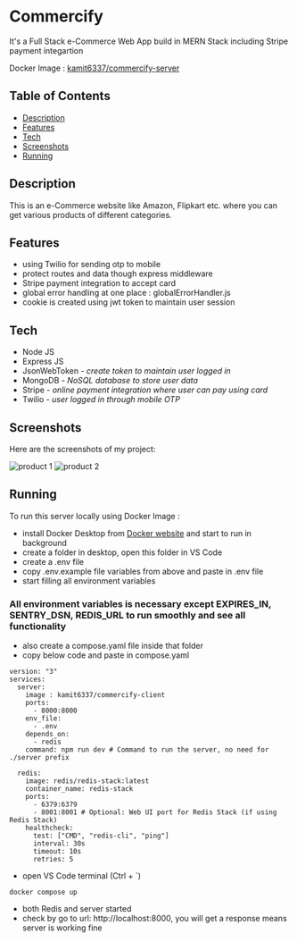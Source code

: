 # Commercify

<p>It's a Full Stack e-Commerce Web App build in MERN Stack including Stripe payment integartion</p>

Docker Image : [kamit6337/commercify-server](https://hub.docker.com/repository/docker/kamit6337/commercify-server/general)

## Table of Contents

- [Description](#description)
- [Features](#features)
- [Tech](#tech)
- [Screenshots](#screenshots)
- [Running](#running)

## Description

This is an e-Commerce website like Amazon, Flipkart etc. where you can get various products of different categories.

## Features

- using Twilio for sending otp to mobile
- protect routes and data though express middleware
- Stripe payment integration to accept card
- global error handling at one place : globalErrorHandler.js
- cookie is created using jwt token to maintain user session

## Tech
<ul>
<li>Node JS</li>
<li>Express JS</li>
<li>JsonWebToken - <i>create token to maintain user logged in</i></li>
<li>MongoDB - <i>NoSQL database to store user data</i></li>
<li>Stripe - <i>online payment integration where user can pay using card</i></li>
<li>Twilio - <i>user logged in through mobile OTP</i></li>
</ul>

## Screenshots

Here are the screenshots of my project:

![product 1](https://commercify-vercel.s3.ap-south-1.amazonaws.com/images/commercify1.png)
![product 2](https://commercify-vercel.s3.ap-south-1.amazonaws.com/images/commercify2.png)


## Running

To run this server locally using Docker Image :

- install Docker Desktop from [Docker website](https://www.docker.com/products/docker-desktop) and start to run in background
- create a folder in desktop, open this folder in VS Code
- create a .env file
- copy .env.example file variables from above and paste in .env file
- start filling all environment variables
### All environment variables is necessary except EXPIRES_IN, SENTRY_DSN, REDIS_URL to run smoothly and see all functionality
- also create a compose.yaml file inside that folder
- copy below code and paste in compose.yaml

```
version: "3"
services:
  server:
    image : kamit6337/commercify-client
    ports:
      - 8000:8000
    env_file:
      - .env
    depends_on:
      - redis
    command: npm run dev # Command to run the server, no need for ./server prefix

  redis:
    image: redis/redis-stack:latest
    container_name: redis-stack
    ports:
      - 6379:6379
      - 8001:8001 # Optional: Web UI port for Redis Stack (if using Redis Stack)
    healthcheck:
      test: ["CMD", "redis-cli", "ping"]
      interval: 30s
      timeout: 10s
      retries: 5

```


- open VS Code terminal (Ctrl + `)

```
docker compose up
```

- both Redis and server started
- check by go to url: http://localhost:8000, you will get a response means server is working fine

